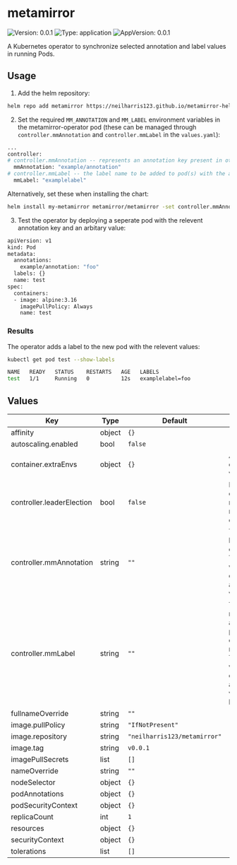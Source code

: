 # metamirror

![Version: 0.0.1](https://img.shields.io/badge/Version-0.0.1-informational?style=flat-square) ![Type: application](https://img.shields.io/badge/Type-application-informational?style=flat-square) ![AppVersion: 0.0.1](https://img.shields.io/badge/AppVersion-0.0.1-informational?style=flat-square)

A Kubernetes operator to synchronize selected annotation and label values in running Pods.

## Usage

1. Add the helm repository:

```Bash
helm repo add metamirror https://neilharris123.github.io/metamirror-helm/
```

2. Set the required `MM_ANNOTATION` and `MM_LABEL` environment variables in the metamirror-operator pod (these can be managed through `controller.mmAnnotation` and `controller.mmLabel` in the `values.yaml`):


```Bash
...
controller:
# controller.mmAnnotation -- represents an annotation key present in other pod(s). The operator will copy the corresponding annotation value.
  mmAnnotation: "example/annotation"
# controller.mmLabel -- the label name to be added to pod(s) with the above annotation. The value of the label will be that of the copied annotation value.
  mmLabel: "examplelabel"
```

Alternatively, set these when installing the chart:

```Bash
helm install my-metamirror metamirror/metamirror -set controller.mmAnnotation=example/annotation --set controller.mmLabel=examplelabel
```

3. Test the operator by deploying a seperate pod with the relevent annotation key and an arbitary value:

```Bash
apiVersion: v1
kind: Pod
metadata:
  annotations:
    example/annotation: "foo"
  labels: {}
  name: test
spec:
  containers:
  - image: alpine:3.16
    imagePullPolicy: Always
    name: test
```

### Results

The operator adds a label to the new pod with the relevent values:
```Bash
kubectl get pod test --show-labels

NAME   READY   STATUS    RESTARTS   AGE   LABELS
test   1/1     Running   0          12s   examplelabel=foo
```

## Values

| Key | Type | Default | Description |
|-----|------|---------|-------------|
| affinity | object | `{}` |  |
  autoscaling.enabled | bool | `false` |
| container.extraEnvs | object | `{}` | Additional environment variables |
| controller.leaderElection | bool | `false` | Enable leader election for running multiple controller pods |
| controller.mmAnnotation | string | `""` | The annotation key present in other pod(s). The operator will copy the corresponding annotation value. |
| controller.mmLabel | string | `""` |  The label name to be added to pod(s) that contain mmAnnotation. The operator will add the copied annotation value as the labels value. |
| fullnameOverride | string | `""` |  |
| image.pullPolicy | string | `"IfNotPresent"` |  |
| image.repository | string | `"neilharris123/metamirror"` |  |
| image.tag | string | `v0.0.1` |  |
| imagePullSecrets | list | `[]` |  |
| nameOverride | string | `""` |  |
| nodeSelector | object | `{}` |  |
| podAnnotations | object | `{}` |  |
| podSecurityContext | object | `{}` |  |
| replicaCount | int | `1` |  |
| resources | object | `{}` |  |
| securityContext | object | `{}` |  |
| tolerations | list | `[]` |  |
